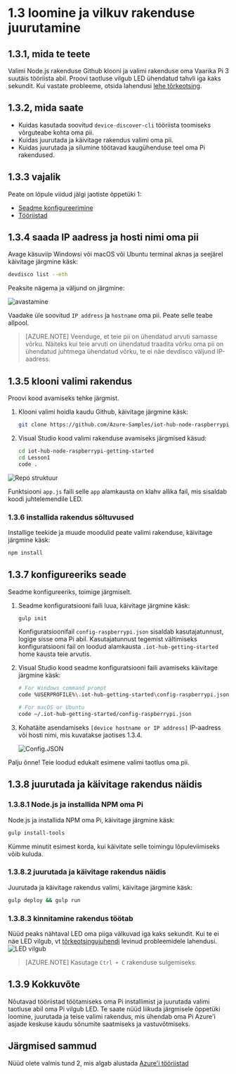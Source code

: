 <properties
 pageTitle="Luua ja juurutada vilkuv rakendus | Microsoft Azure'i"
 description="Valimi Node.js rakenduse Github klooni ja suutäis juurutada see rakendus oma Vaarika Pi 3 tahvlile. Selle rakenduse valimi vilgub LED ühendatud tahvli iga kaks sekundit."
 services="iot-hub"
 documentationCenter=""
 authors="shizn"
 manager="timlt"
 tags=""
 keywords=""/>

<tags
 ms.service="iot-hub"
 ms.devlang="multiple"
 ms.topic="article"
 ms.tgt_pltfrm="na"
 ms.workload="na"
 ms.date="10/21/2016"
 ms.author="xshi"/>

# <a name="13-create-and-deploy-the-blink-application"></a>1.3 loomine ja vilkuv rakenduse juurutamine

## <a name="131-what-you-will-do"></a>1.3.1, mida te teete

Valimi Node.js rakenduse Github klooni ja valimi rakenduse oma Vaarika Pi 3 suutäis tööriista abil. Proovi taotluse vilgub LED ühendatud tahvli iga kaks sekundit. Kui vastate probleeme, otsida lahendusi [lehe tõrkeotsing](iot-hub-raspberry-pi-kit-node-troubleshooting.md).

## <a name="132-what-you-will-learn"></a>1.3.2, mida saate

- Kuidas kasutada soovitud `device-discover-cli` tööriista toomiseks võrguteabe kohta oma pii.
- Kuidas juurutada ja käivitage rakendus valimi oma pii.
- Kuidas juurutada ja silumine töötavad kaugühenduse teel oma Pi rakendused.

## <a name="133-what-you-need"></a>1.3.3 vajalik

Peate on lõpule viidud jälgi jaotiste õppetüki 1:

- [Seadme konfigureerimine](iot-hub-raspberry-pi-kit-node-lesson1-configure-your-device.md)
- [Tööriistad](iot-hub-raspberry-pi-kit-node-lesson1-get-the-tools-win32.md)

## <a name="134-obtain-the-ip-address-and-host-name-of-your-pi"></a>1.3.4 saada IP aadress ja hosti nimi oma pii

Avage käsuviip Windowsi või macOS või Ubuntu terminal aknas ja seejärel käivitage järgmine käsk:

```bash
devdisco list --eth
```

Peaksite nägema ja väljund on järgmine:

![avastamine](media/iot-hub-raspberry-pi-lessons/lesson1/device_discovery.png)

Vaadake üle soovitud `IP address` ja `hostname` oma pii. Peate selle teabe allpool.

> [AZURE.NOTE] Veenduge, et teie pii on ühendatud arvuti samasse võrku. Näiteks kui teie arvuti on ühendatud traadita võrku oma pii on ühendatud juhtmega ühendatud võrku, te ei näe devdisco väljund IP-aadress.

## <a name="135-clone-the-sample-application"></a>1.3.5 klooni valimi rakendus

Proovi kood avamiseks tehke järgmist.

1. Klooni valimi hoidla kaudu Github, käivitage järgmine käsk:

    ```bash
    git clone https://github.com/Azure-Samples/iot-hub-node-raspberrypi-getting-started.git
    ```

2. Visual Studio kood valimi rakenduse avamiseks järgmised käsud:

    ```bash
    cd iot-hub-node-raspberrypi-getting-started
    cd Lesson1
    code .
    ```

![Repo struktuur](media/iot-hub-raspberry-pi-lessons/lesson1/vscode-blink-mac.png)

Funktsiooni `app.js` faili selle `app` alamkausta on klahv allika fail, mis sisaldab koodi juhtelemendile LED.

### <a name="136-install-application-dependencies"></a>1.3.6 installida rakendus sõltuvused

Installige teekide ja muude moodulid peate valimi rakenduse, käivitage järgmine käsk:

```bash
npm install
```

## <a name="137-configure-the-device-connection"></a>1.3.7 konfigureeriks seade

Seadme konfigureeriks, toimige järgmiselt.

1. Seadme konfiguratsiooni faili luua, käivitage järgmine käsk:

    ```bash
    gulp init
    ```

    Konfiguratsioonifail `config-raspberrypi.json` sisaldab kasutajatunnust, logige sisse oma Pi abil. Kasutajatunnust tegemist vältimiseks konfiguratsiooni fail on loodud alamkausta `.iot-hub-getting-started` home kausta teie arvutis.

2. Visual Studio kood seadme konfiguratsiooni faili avamiseks käivitage järgmine käsk:

    ```bash
    # For Windows command prompt
    code %USERPROFILE%\.iot-hub-getting-started\config-raspberrypi.json

    # For macOS or Ubuntu
    code ~/.iot-hub-getting-started/config-raspberrypi.json
    ```

3. Kohatäite asendamiseks `[device hostname or IP address]` IP-aadress või hosti nimi, mis kuvatakse jaotises 1.3.4.

    ![Config.JSON](media/iot-hub-raspberry-pi-lessons/lesson1/vscode-config-mac.png)

Palju õnne! Teie loodud edukalt esimene valimi taotlus oma pii.

## <a name="138-deploy-and-run-the-sample-application"></a>1.3.8 juurutada ja käivitage rakendus näidis

### <a name="1381-install-nodejs-and-npm-on-your-pi"></a>1.3.8.1 Node.js ja installida NPM oma Pi

Node.js ja installida NPM oma Pi, käivitage järgmine käsk:

```bash
gulp install-tools
```

Kümme minutit esimest korda, kui käivitate selle toimingu lõpuleviimiseks võib kuluda.

### <a name="1382-deploy-and-run-the-sample-app"></a>1.3.8.2 juurutada ja käivitage rakendus näidis

Juurutada ja käivitage rakendus valimi, käivitage järgmine käsk:

```bash
gulp deploy && gulp run
```

### <a name="1383-verify-the-app-works"></a>1.3.8.3 kinnitamine rakendus töötab

Nüüd peaks nähtaval LED oma piiga välkuvad iga kaks sekundit.  Kui te ei näe LED vilgub, vt [tõrkeotsingujuhendi](iot-hub-raspberry-pi-kit-node-troubleshooting.md) levinud probleemidele lahendusi.
![LED vilgub](media/iot-hub-raspberry-pi-lessons/lesson1/led_blinking.jpg)

> [AZURE.NOTE] Kasutage `Ctrl + C` rakenduse sulgemiseks.

## <a name="139-summary"></a>1.3.9 Kokkuvõte

Nõutavad tööriistad töötamiseks oma Pi installimist ja juurutada valimi taotluse abil oma Pi vilgub LED. Te saate nüüd liikuda järgmisele õppetüki loomine, juurutada ja teise valimi rakendus, mis ühendab oma Pi Azure'i asjade keskuse kaudu sõnumite saatmiseks ja vastuvõtmiseks.

## <a name="next-steps"></a>Järgmised sammud

Nüüd olete valmis tund 2, mis algab alustada [Azure'i tööriistad](iot-hub-raspberry-pi-kit-node-lesson2-get-azure-tools-win32.md)
